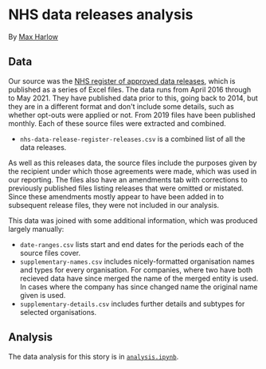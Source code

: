 NHS data releases analysis
==========================

By [Max Harlow](https://twitter.com/maxharlow)


Data
----

Our source was the [NHS register of approved data releases](https://digital.nhs.uk/services/data-access-request-service-dars/register-of-approved-data-releases), which is published as a series of Excel files. The data runs from April 2016 through to May 2021. They have published data prior to this, going back to 2014, but they are in a different format and don't include some details, such as whether opt-outs were applied or not. From 2019 files have been published monthly. Each of these source files were extracted and combined.

* `nhs-data-release-register-releases.csv` is a combined list of all the data releases.

As well as this releases data, the source files include the purposes given by the recipient under which those agreements were made, which was used in our reporting. The files also have an amendments tab with corrections to previously published files listing releases that were omitted or mistated. Since these amendments mostly appear to have been added in to subsequent release files, they were not included in our analysis.

This data was joined with some additional information, which was produced largely manually:

* `date-ranges.csv` lists start and end dates for the periods each of the source files cover.
* `supplementary-names.csv` includes nicely-formatted organisation names and types for every organisation. For companies, where two have both recieved data have since merged the name of the merged entity is used. In cases where the company has since changed name the original name given is used.
* `supplementary-details.csv` includes further details and subtypes for selected organisations.


Analysis
--------

The data analysis for this story is in [`analysis.ipynb`](analysis.ipynb).
